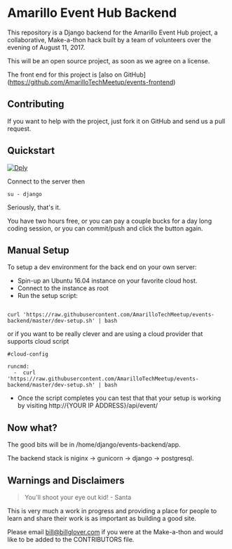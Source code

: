 # Amarillo Event Hub Backend

This repository is a Django backend for the Amarillo Event Hub project, a collaborative, Make-a-thon hack built
by a team of volunteers over the evening of August 11, 2017.

This will be an open source project, as soon as we agree on a license.

The front end for this project is [also on GitHub] (https://github.com/AmarilloTechMeetup/events-frontend)

## Contributing

If you want to help with the project, just fork it on GitHub and send us a pull request.

## Quickstart

[![Dply](https://dply.co/b.svg)](https://dply.co/b/AbLM1dqg) 

Connect to the server then

```
su - django
```
Seriously, that's it.

You have two hours free, or you can pay a couple bucks for a day long coding session, or you can commit/push and click the button again.

## Manual Setup 

To setup a dev environment for the back end on your own server:

+ Spin-up an Ubuntu 16.04 instance on your favorite cloud host.
+ Connect to the instance as root
+ Run the setup script:

```

curl 'https://raw.githubusercontent.com/AmarilloTechMeetup/events-backend/master/dev-setup.sh' | bash

```

or if you want to be really clever and are using a cloud provider that supports cloud script


```
#cloud-config

runcmd:
  -  curl 'https://raw.githubusercontent.com/AmarilloTechMeetup/events-backend/master/dev-setup.sh' | bash

```

+ Once the script completes you can test that that your setup is working by visiting http://{YOUR IP ADDRESS}/api/event/


## Now what?

The good bits will be in /home/django/events-backend/app.

The backend stack is niginx -> gunicorn -> django -> postgresql.

## Warnings and Disclaimers

> You'll shoot your eye out kid! - Santa

This is very much a work in progress and providing a place for people to learn and share their work is as important as building a good site.

Please email bill@billglover.com if you were at the Make-a-thon and would like to be added to the CONTRIBUTORS file.

